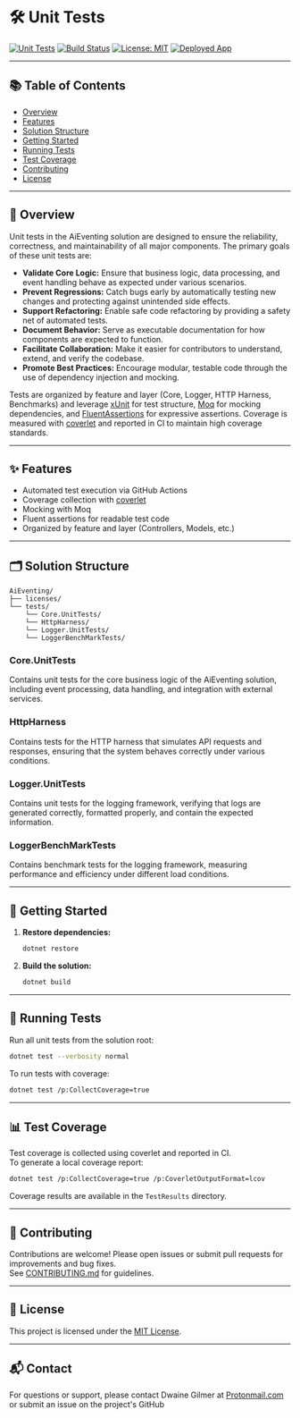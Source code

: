 # 🛠️ Unit Tests
[![Unit Tests](https://img.shields.io/github/actions/workflow/status/your-org/IntelligentLogging/dotnet-test.yml?branch=main)](https://github.com/your-org/IntelligentLogging/actions/workflows/dotnet-test.yml)
[![Build Status](https://img.shields.io/github/actions/workflow/status/your-org/IntelligentLogging/dotnet.yml?branch=main)](https://github.com/your-org/IntelligentLogging/actions)
[![License: MIT](https://img.shields.io/badge/License-MIT-blue.svg)](LICENSE)
[![Deployed App](https://img.shields.io/badge/Azure-Live-blue)](https://intelligentlogging-fcgtc5gfazcaaeej.centralus-01.azurewebsites.net/)

---

## 📚 Table of Contents

- [Overview](#-overview)
- [Features](#-features)
- [Solution Structure](#️-solution-structure)
- [Getting Started](#-getting-started)
- [Running Tests](#-running-tests)
- [Test Coverage](#-test-coverage)
- [Contributing](#-contributing)
- [License](#-license)

---

## 🚀 Overview

Unit tests in the AiEventing solution are designed to ensure the reliability, correctness, and maintainability of all major components. The primary goals of these unit tests are:

- **Validate Core Logic:** Ensure that business logic, data processing, and event handling behave as expected under various scenarios.
- **Prevent Regressions:** Catch bugs early by automatically testing new changes and protecting against unintended side effects.
- **Support Refactoring:** Enable safe code refactoring by providing a safety net of automated tests.
- **Document Behavior:** Serve as executable documentation for how components are expected to function.
- **Facilitate Collaboration:** Make it easier for contributors to understand, extend, and verify the codebase.
- **Promote Best Practices:** Encourage modular, testable code through the use of dependency injection and mocking.

Tests are organized by feature and layer (Core, Logger, HTTP Harness, Benchmarks) and leverage [xUnit](https://xunit.net/) for test structure, [Moq](https://github.com/moq/moq4) for mocking dependencies, and [FluentAssertions](https://fluentassertions.com/) for expressive assertions. Coverage is measured with [coverlet](https://github.com/coverlet-coverage/coverlet) and reported in CI to maintain high coverage standards.

---

## ✨ Features

- Automated test execution via GitHub Actions
- Coverage collection with [coverlet](https://github.com/coverlet-coverage/coverlet)
- Mocking with Moq
- Fluent assertions for readable test code
- Organized by feature and layer (Controllers, Models, etc.)

---

## 🗂️ Solution Structure

```
AiEventing/
├── licenses/
└── tests/
    └── Core.UnitTests/
    └── HttpHarness/
    └── Logger.UnitTests/
    └── LoggerBenchMarkTests/
```

### Core.UnitTests

Contains unit tests for the core business logic of the AiEventing solution, including event processing, data handling, and integration with external services.

### HttpHarness
Contains tests for the HTTP harness that simulates API requests and responses, ensuring that the system behaves correctly under various conditions.

### Logger.UnitTests
Contains unit tests for the logging framework, verifying that logs are generated correctly, formatted properly, and contain the expected information.

### LoggerBenchMarkTests
Contains benchmark tests for the logging framework, measuring performance and efficiency under different load conditions.

---

## 🏁 Getting Started

1. **Restore dependencies:**
   ```sh
   dotnet restore
   ```
2. **Build the solution:**
   ```sh
   dotnet build
   ```

---

## 🧪 Running Tests

Run all unit tests from the solution root:

```sh
dotnet test --verbosity normal
```

To run tests with coverage:

```sh
dotnet test /p:CollectCoverage=true
```

---

## 📊 Test Coverage

Test coverage is collected using coverlet and reported in CI.  
To generate a local coverage report:

```sh
dotnet test /p:CollectCoverage=true /p:CoverletOutputFormat=lcov
```

Coverage results are available in the `TestResults` directory.

---

## 🤝 Contributing

Contributions are welcome! Please open issues or submit pull requests for improvements and bug fixes.  
See [CONTRIBUTING.md](../../CONTRIBUTING.md) for guidelines.

---

## 📄 License

This project is licensed under the [MIT License](../../LICENSE).

---

## 📬 Contact

For questions or support, please contact Dwaine Gilmer at [Protonmail.com](mailto:dwaine.gilmer@protonmail.com) or submit an issue on the project's GitHub
